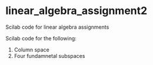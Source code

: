 # linear_algebra_assignment2
Scilab code for linear algebra assignments

Scilab code for the following:

1. Column space
2. Four fundamnetal subspaces
